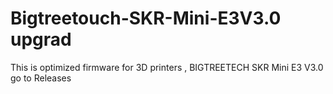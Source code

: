 # Bigtreetouch-SKR-Mini-E3V3.0 upgrad 
This is optimized firmware for 3D printers , BIGTREETECH SKR Mini E3 V3.0 
go to Releases
